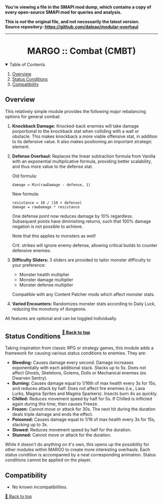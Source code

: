 **You're viewing a file in the SMAPI mod dump, which contains a copy of every open-source SMAPI mod
for queries and analysis.**

**This is _not_ the original file, and not necessarily the latest version.**  
**Source repository: https://github.com/daleao/modular-overhaul**

----

<div align="center">

# MARGO :: Combat (CMBT)

</div>

<!-- TABLE OF CONTENTS -->
<details open="open" align="left">
  <summary>Table of Contents</summary>
  <ol>
    <li><a href="#overview">Overview</a></li>
    <li><a href="#overview">Status Conditions</a></li>
    <li><a href="#compatibility">Compatibility</a></li>
  </ol>
</details>

## Overview

This relatively simple module provides the following major rebalancing options for general combat:

1. **Knockback Damage:** Knocked-back enemies will take damage porportional to the knockback stat when colliding with a wall or obstacle. This makes knockback a more viable offensive stat, in addition to its defensive value. It also makes positioning an important strategic element.
2. **Defense Overhaul:** Replaces the linear subtraction formula from Vanilla with an exponential multiplicative formula, providing better scalability, and thus more value to the defense stat.

    Old formula:
    ```
    damage = Min(rawDamage - defense, 1)
    ```

    New formula:
    ```
    resistance = 10 / (10 + defense)
    damage = rawDamage * resistance
    ```

    One defense point now reduces damage by 10% regardless. Subsequent points have diminishing returns, such that 100% damage negation is not possible to achieve.

    Note that this applies to monsters as well!
    
    Crit. strikes will ignore enemy defense, allowing critical builds to counter defensive enemies.

3. **Difficulty Sliders:** 3 sliders are provided to tailor monster difficulty to your preference:
    - Monster health multiplier
    - Monster damage multiplier
    - Monster defense multiplier

    Compatible with any Content Patcher mods which affect monster stats.

4. **Varied Encounters:** Randomizes monster stats according to Daily Luck, reducing the monotony of dungeons.

All features are optional and can be toggled individually.

## Status Conditions <sup><sup>[🔼 Back to top](#margo-combat-cmbt)</sup></sup>

Taking inspiration from classic RPG or strategy games, this module adds a framework for causing various status conditions to enemies. They are:

- **Bleeding:** Causes damage every second. Damage increases exponentially with each additional stack. Stacks up to 5x. Does not affect Ghosts, Skeletons, Golems, Dolls or Mechanical enemies (ex. Dwarven Sentry).
- **Burning:** Causes damage equal to 1/16th of max health every 3s for 15s, and reduces attack by half. Does not affect fire enemies (i.e., Lava Lurks, Magma Sprites and Magma Sparkers). Insects burn 4x as quickly.
- **Chilled:** Reduces movement speed by half for 5s. If Chilled is inflicted again during this time, then causes Freeze.
- **Frozen:** Cannot move or attack for 30s. The next hit during the duration deals triple damage and ends the effect.
- **Poisoned:** Causes damage equal to 1/16 of max health every 3s for 15s, stacking up to 3x.
- **Slowed:** Reduces movement speed by half for the duration.
- **Stunned:** Cannot move or attack for the duration.

While it doesn't do anything on it's own, this opens up the possibility for other modules within MARGO to create more interesting overhauls. Each status condition is accompanied by a neat corresponding animation. Status conditions cannot be applied on the player.

## Compatibility

- No known incompatibilities.

[🔼 Back to top](#margo-combat-cmbt)